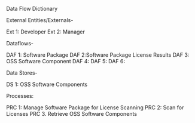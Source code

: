 Data Flow Dictionary

External Entities/Externals-

Ext 1: Developer
Ext 2: Manager

Dataflows-

DAF 1: Software Package
DAF 2:Software Package License Results
DAF 3: OSS Software Component
DAF 4:
DAF 5:
DAF 6:

Data Stores-

DS 1: OSS Software Components

Processes:

PRC 1: Manage Software Package for License Scanning
PRC 2: Scan for Licenses
PRC 3. Retrieve OSS Software Components

